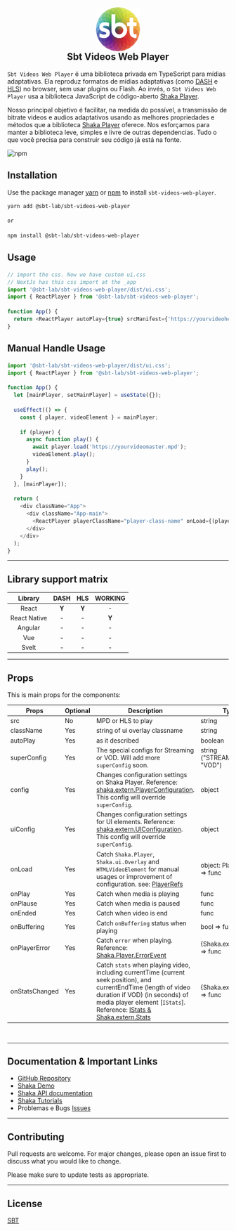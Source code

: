 <h2 align="center">
  <a href="https://www.sbt.com.br/" title="SBT Sistema Brasileiro de Televisão">
    <img
      src="public/assets/sbt-logo.png"
      style="display: block; margin-left: auto; margin-right: auto; width: 100px"
    />
  </a>
  <b>Sbt Videos Web Player</b>
</h2>

`Sbt Videos Web Player` é uma biblioteca privada em TypeScript para mídias adaptativas. Ela reproduz formatos de mídias adaptativas (como [DASH][] e [HLS][]) no browser, sem usar plugins ou Flash. Ao
invés, o `Sbt Videos Web Player` usa a biblioteca JavaScript de código-aberto [Shaka Player][].

Nosso principal objetivo é facilitar, na medida do possível, a transmissão de bitrate videos e audios adaptativos usando as melhores propriedades e métodos que a biblioteca [Shaka Player][] oferece.
Nos esforçamos para manter a biblioteca leve, simples e livre de outras dependencias. Tudo o que você precisa para construir seu código já está na fonte.

![npm](https://img.shields.io/npm/v/shaka-player?label=shaka-player)

[shaka player]: https://shaka-player-demo.appspot.com/demo/
[dash]: https://dashif.org/
[hls]: https://developer.apple.com/streaming/

## Installation

Use the package manager [yarn](https://classic.yarnpkg.com/en/) or [npm](https://www.npmjs.com/) to install `sbt-videos-web-player`.

```bash
yarn add @sbt-lab/sbt-videos-web-player

or

npm install @sbt-lab/sbt-videos-web-player
```

## Usage

```javascript
// import the css. Now we have custom ui.css
// NextJs has this css import at the _app
import '@sbt-lab/sbt-videos-web-player/dist/ui.css';
import { ReactPlayer } from '@sbt-lab/sbt-videos-web-player';

function App() {
  return <ReactPlayer autoPlay={true} srcManifest={'https://yourvideohere.mpd'} />;
}
```

## Manual Handle Usage

```javascript
import '@sbt-lab/sbt-videos-web-player/dist/ui.css';
import { ReactPlayer } from '@sbt-lab/sbt-videos-web-player';

function App() {
  let [mainPlayer, setMainPlayer] = useState({});

  useEffect(() => {
    const { player, videoElement } = mainPlayer;

    if (player) {
      async function play() {
        await player.load('https://yourvideomaster.mpd');
        videoElement.play();
      }
      play();
    }
  }, [mainPlayer]);

  return (
    <div className="App">
      <div className="App-main">
        <ReactPlayer playerClassName="player-class-name" onLoad={(player) => setMainPlayer(player)} />
      </div>
    </div>
  );
}
```

---

## Library support matrix

|   Library    | DASH  |  HLS  | WORKING |
| :----------: | :---: | :---: | :-----: |
|    React     | **Y** | **Y** |    -    |
| React Native |   -   |   -   |  **Y**  |
|   Angular    |   -   |   -   |    -    |
|     Vue      |   -   |   -   |    -    |
|    Svelt     |   -   |   -   |    -    |

---

## Props

This is main props for the components:

| Props          | Optional | Description                                                                                                                                                                                                                       | Type                         |
| -------------- | -------- | --------------------------------------------------------------------------------------------------------------------------------------------------------------------------------------------------------------------------------- | ---------------------------- |
| src            | No       | MPD or HLS to play                                                                                                                                                                                                                | string                       |
| className      | Yes      | string of ui overlay classname                                                                                                                                                                                                    | string                       |
| autoPlay       | Yes      | as it described                                                                                                                                                                                                                   | boolean                      |
| superConfig    | Yes      | The special configs for Streaming or VOD. Will add more `superConfig` soon.                                                                                                                                                       | string ("STREAMING" / "VOD") |
| config         | Yes      | Changes configuration settings on Shaka Player. Reference: [shaka.extern.PlayerConfiguration][]. This config will override `superConfig`.                                                                                         | object                       |
| uiConfig       | Yes      | Changes configuration settings for UI elements. Reference: [shaka.extern.UIConfiguration][]. This config will override `superConfig`.                                                                                             | object                       |
| onLoad         | Yes      | Catch `Shaka.Player`, `Shaka.ui.Overlay` and `HTMLVideoElement` for manual usages or improvement of configuration. see: [PlayerRefs][]                                                                                            | object: PlayerRefs => func   |
| onPlay         | Yes      | Catch when media is playing                                                                                                                                                                                                       | func                         |
| onPlause       | Yes      | Catch when media is paused                                                                                                                                                                                                        | func                         |
| onEnded        | Yes      | Catch when video is end                                                                                                                                                                                                           | func                         |
| onBuffering    | Yes      | Catch `onBuffering` status when playing                                                                                                                                                                                           | bool => func                 |
| onPlayerError  | Yes      | Catch `error` when playing. Reference: [Shaka.Player.ErrorEvent][]                                                                                                                                                                | {Shaka.extern.Error} => func |
| onStatsChanged | Yes      | Catch `stats` when playing video, including currentTime (current seek position), and currentEndTime (length of video duration if VOD) (in seconds) of media player element [`IStats`]. Reference: [IStats & Shaka.extern.Stats][] | {Shaka.extern.Stats} => func |

[shaka.extern.playerconfiguration]: https://shaka-player-demo.appspot.com/docs/api/shaka.extern.html#.PlayerConfiguration
[shaka.extern.uiconfiguration]: https://shaka-player-demo.appspot.com/docs/api/shaka.extern.html#.UIConfiguration
[playerrefs]: https://github.com/mkhuda/react-shaka-player/blob/c4459e31027a08165007d03c9a08ff8a3e5de3dc/src/types/index.ts#L3
[shaka.player.errorevent]: https://shaka-player-demo.appspot.com/docs/api/shaka.Player.html#.event:ErrorEvent
[istats & shaka.extern.stats]: https://shaka-player-demo.appspot.com/docs/api/shaka.extern.html#.Stats

<br>

---

## Documentation & Important Links

- [GitHub Repository](https://github.com/sbt-lab/sbt-videos-web-player)
- [Shaka Demo](https://shaka-player-demo.appspot.com)
- [Shaka API documentation](https://shaka-player-demo.appspot.com/docs/api/index.html)
- [Shaka Tutorials](https://shaka-player-demo.appspot.com/docs/api/tutorial-welcome.html)
- Problemas e Bugs [Issues](https://github.com/sbt-lab/sbt-videos-web-player/issues)

---

## Contributing

Pull requests are welcome. For major changes, please open an issue first to discuss what you would like to change.

Please make sure to update tests as appropriate.

---

## License

[SBT](LICENSE)
